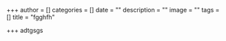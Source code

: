 +++
author = []
categories = []
date = ""
description = ""
image = ""
tags = []
title = "fgghfh"

+++
adtgsgs